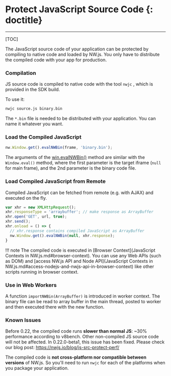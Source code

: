 # Protect JavaScript Source Code {: doctitle}
---

[TOC]

The JavaScript source code of your application can be protected by compiling to native code and loaded by NW.js. You only have to distribute the compiled code with your app for production.

### Compilation

JS source code is compiled to native code with the tool `nwjc` , which is provided in the SDK build.

To use it:
```bash
nwjc source.js binary.bin
```

The `*.bin` file is needed to be distributed with your application. You can name it whatever you want.

### Load the Compiled JavaScript

```javascript
nw.Window.get().evalNWBin(frame, 'binary.bin');
```
The arguments of the [win.evalNWBin()](../../References/Window.md#winevalnwbinframe-path) method are similar with the `Window.eval()` method, where the first parameter is the target iframe (`null` for main frame), and the 2nd parameter is the binary code file.

### Load Compiled JavaScript from Remote

Compiled JavaScript can be fetched from remote (e.g. with AJAX) and executed on the fly.

```javascript
var xhr = new XMLHttpRequest();
xhr.responseType = 'arraybuffer'; // make response as ArrayBuffer
xhr.open('GET', url, true);
xhr.send();
xhr.onload = () => {
  // xhr.response contains compiled JavaScript as ArrayBuffer
  nw.Window.get().evalNWBin(null, xhr.response);
}
```

!!! note
    The compiled code is executed in [Browser Context](JavaScript Contexts in NW.js.md#browser-context). You can use any Web APIs (such as DOM) and [access NW.js API and Node API](JavaScript Contexts in NW.js.md#access-nodejs-and-nwjs-api-in-browser-context) like other scripts running in browser context.

### Use in Web Workers

A function `importNWBin(ArrayBuffer)` is introduced in worker context. The binary file can be read to array buffer in the main thread, posted to worker and then executed there with the new function.

### Known Issues

Before 0.22, the compiled code runs **slower than normal JS**: ~30% performance according to v8bench. Other non-compiled JS source code will not be affected. In 0.22.0-beta1, this issue has been fixed. Please check our blog post: https://nwjs.io/blog/js-src-protect-perf/

The compiled code is **not cross-platform nor compatible between versions** of NW.js. So you'll need to run `nwjc` for each of the platforms when you package your application.
